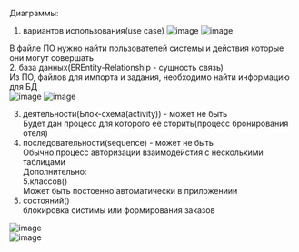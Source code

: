 Диаграммы:
1. вариантов использования(use case)
![image](https://github.com/Kulikov205/DemoEkzamen/assets/97594290/61472817-aaf9-478f-bc8a-3102de644abd)
![image](https://github.com/Kulikov205/DemoEkzamen/assets/97594290/3bb8c7e3-e8f2-40e0-83fc-880e64a48d5a)</br>

В файле ПО нужно найти пользователей системы и действия которые они могут совершать</br>
2. база данных(EREntity-Relationship - сущность связь)</br>
Из ПО, файлов для импорта и задания, необходимо найти информацию для БД</br>
![image](https://github.com/Kulikov205/DemoEkzamen/assets/97594290/5c12dae3-c9b3-4773-93e5-e7a9e0fefb4b)
![image](https://github.com/Kulikov205/DemoEkzamen/assets/97594290/7419ea43-9905-47d0-b7f1-0790f6efb07c)

3. деятельности(Блок-схема(activity)) - может не быть</br>
Будет дан процесс для которого её сторить(процесс бронирования отеля) </br>
4. последовательности(sequence) - может не быть</br>
Обычно процесс авторизации взаимодейстия с несколькими таблицами</br>
Дополнительно: </br>
5.классов()</br>
Может быть постоенно автоматически в приложениии </br>
6. состояний() </br>
блокировка систимы или формирования заказов</br>

![image](https://github.com/Kulikov205/DemoEkzamen/assets/97594290/c690d765-589d-46b9-b1a7-51e68b6f9aa3)</br>
![image](https://github.com/Kulikov205/DemoEkzamen/assets/97594290/af5da3cd-eaa5-4761-9a9d-63673cf24eee)</br>
